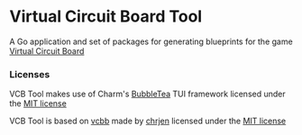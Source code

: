 # Virtual Circuit Board Tool
A Go application and set of packages for generating blueprints for the game [Virtual Circuit Board](https://virtualcircuitboard.com)

### Licenses
VCB Tool makes use of Charm's [BubbleTea](https://github.com/charmbracelet/bubbletea) TUI framework licensed under the [MIT license](https://github.com/charmbracelet/bubbletea/blob/master/LICENSE)

VCB Tool is based on [vcbb](github.com/chrjen/vcbb) made by [chrjen](github.com/chrjen) licensed under the [MIT license](github.com/chrjen/vcbb/blob/main/LICENSE)
